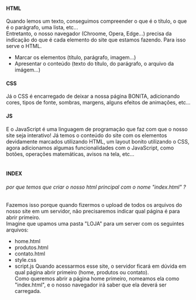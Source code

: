 #### HTML
Quando lemos um texto, conseguimos compreender o que é o título, o que é o parágrafo, uma lista, etc...  <br>
Entretanto, o nosso navegador (Chroome, Opera, Edge...) precisa da indicação do que é cada elemento do site que estamos fazendo. Para isso serve o HTML.
- Marcar os elementos (título, parágrafo, imagem...)
- Apresentar o conteúdo (texto do título, do parágrafo, o arquivo da imágem...)

#### CSS
Já o CSS é encarregado de deixar a nossa página BONITA, adicionando cores, tipos de fonte, sombras, margens, alguns efeitos de animações, etc...

#### JS
E o JavaScript é uma linguagem de programação que faz com que o nosso site seja interativo!
Já temos o conteúdo do site com os elementos devidamente marcados utilizando HTML, um layout bonito utilizando o CSS, agora adicionamos algumas funcionalidades com o JavaScript, como botões, operações matemáticas, avisos na tela, etc...<br>
<br>

#### INDEX
###### por que temos que criar o nosso html principal com o nome "index.html" ?
Fazemos isso porque quando fizermos o upload de todos os arquivos do nosso site em um servidor, não precisaremos indicar qual página é para abrir primeiro. <br>
Imagine que upamos uma pasta "LOJA" para um server com os seguintes arquivos:
- home.html
- produtos.html
- contato.html
- style.css
- script.js
Quando acessarmos esse site, o servidor ficará em dúvida em qual página abrir primeiro (home, produtos ou contato). <br>
Como queremos abrir a página home primeiro, nomeamos ela como "index.html", e o nosso navegador irá saber que ela deverá ser carregada.
